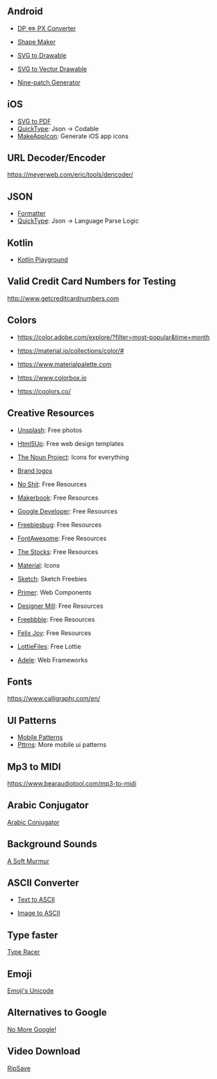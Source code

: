 ## Android

- [DP <=> PX Converter](http://labs.rampinteractive.co.uk/android_dp_px_calculator/)

- [Shape Maker](http://shapes.softartstudio.com)

- [SVG to Drawable](http://inloop.github.io/svg2android/)

- [SVG to Vector Drawable](https://svg2vector.com)

- [Nine-patch Generator](https://romannurik.github.io/AndroidAssetStudio/nine-patches.html#&sourceDensity=320&name=example)

## iOS
- [SVG to PDF](https://cloudconvert.com/svg-to-pdf)
- [QuickType](https://app.quicktype.io): Json -> Codable
- [MakeAppIcon](https://makeappicon.com/): Generate iOS app icons

## URL Decoder/Encoder

https://meyerweb.com/eric/tools/dencoder/

## JSON

 - [Formatter](https://jsonformatter.curiousconcept.com)
 - [QuickType](https://app.quicktype.io): Json -> Language Parse Logic
 
## Kotlin
 - [Kotlin Playground](https://play.kotlinlang.org)

## Valid Credit Card Numbers for Testing

http://www.getcreditcardnumbers.com

## Colors

- https://color.adobe.com/explore/?filter=most-popular&time=month

- https://material.io/collections/color/#

- https://www.materialpalette.com

- https://www.colorbox.io

- https://coolors.co/

## Creative Resources

- [Unsplash](https://unsplash.com): Free photos

- [Html5Up](https://html5up.net): Free web design templates

- [The Noun Project](https://thenounproject.com): Icons for everything

- [Brand logos](https://simpleicons.org)

- [No Shit](https://noshit.xyz/): Free Resources

- [Makerbook](http://makerbook.net): Free Resources

- [Google Developer](https://developer.android.com/design/downloads/): Free Resources

- [Freebiesbug](https://freebiesbug.com/): Free Resources

- [FontAwesome](https://fontawesome.com/): Free Resources

- [The Stocks](http://thestocks.im/): Free Resources

- [Material](https://material.io/tools/icons/?style=baseline): Icons

- [Sketch](https://sketch.fordesignrs.com/): Sketch Freebies

- [Primer](https://primer.style/components): Web Components

- [Designer Mill](https://www.designermill.com): Free Resources

- [Freebbble](http://freebbble.com/): Free Resources

- [Felix Joy](https://www.felixjoy.co/designbase): Free Resources

- [LottieFiles](https://www.lottiefiles.com/aep): Free Lottie 

- [Adele](https://adele.uxpin.com/): Web Frameworks

## Fonts

https://www.calligraphr.com/en/

## UI Patterns

- [Mobile Patterns](https://www.mobile-patterns.com/)
- [Pttrns](https://www.pttrns.com/?scid=38): More mobile ui patterns

## Mp3 to MIDI
https://www.bearaudiotool.com/mp3-to-midi

## Arabic Conjugator
[Arabic Conjugator](http://acon.baykal.be/index.php?r3=ب&r2=ت&r1=ك&type=I&pvowel=a&ivowel=i&display=western)

## Background Sounds

[A Soft Murmur](https://asoftmurmur.com)

## ASCII Converter

- [Text to ASCII](http://www.network-science.de/ascii/)

- [Image to ASCII](https://www.text-image.com/convert/)

## Type faster

[Type Racer](https://play.typeracer.com)

## Emoji

[Emoji's Unicode](https://apps.timwhitlock.info/emoji/tables/unicode#note1)

## Alternatives to Google

[No More Google!](https://nomoregoogle.com/)

## Video Download

[RipSave](https://ripsave.com)
